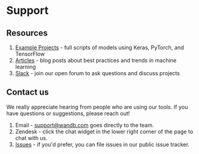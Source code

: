 # Support

## Resources

1. [Example Projects](broken-reference/) - full scripts of models using Keras, PyTorch, and TensorFlow
2. [Articles](https://www.wandb.com/articles) - blog posts about best practices and trends in machine learning
3. [Slack](http://wandb.me/slack) - join our open forum to ask questions and discuss projects

## Contact us

We really appreciate hearing from people who are using our tools. If you have questions or suggestions, please reach out!

1. Email - support@wandb.com goes directly to the team.
2. Zendesk - click the chat widget in the lower right corner of the page to chat with us.
3. [Issues](https://github.com/wandb/wandb) - if you'd prefer, you can file issues in our public issue tracker.
